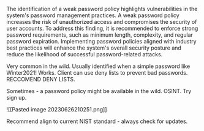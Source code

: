 The identification of a weak password policy highlights vulnerabilities in the system's password management practices. A weak password policy increases the risk of unauthorized access and compromises the security of user accounts. To address this finding, it is recommended to enforce strong password requirements, such as minimum length, complexity, and regular password expiration. Implementing password policies aligned with industry best practices will enhance the system's overall security posture and reduce the likelihood of successful password-related attacks.

Very common in the wild. Usually identified when a simple password like Winter2021! Works.
Client can use deny lists to prevent bad passwords.
RECCOMEND DENY LISTS.

Sometimes - a password policy might be available in the wild. OSINT. Try sign up.

![[Pasted image 20230626210251.png]]

Recommend align to current NIST standard - always check for updates.
